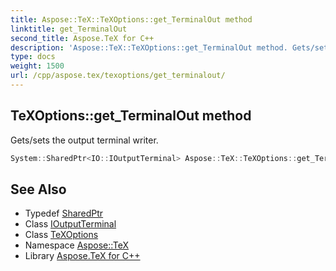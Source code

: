 ```yaml
---
title: Aspose::TeX::TeXOptions::get_TerminalOut method
linktitle: get_TerminalOut
second_title: Aspose.TeX for C++
description: 'Aspose::TeX::TeXOptions::get_TerminalOut method. Gets/sets the output terminal writer in C++.'
type: docs
weight: 1500
url: /cpp/aspose.tex/texoptions/get_terminalout/
---
```

## TeXOptions::get_TerminalOut method


Gets/sets the output terminal writer.

```cpp
System::SharedPtr<IO::IOutputTerminal> Aspose::TeX::TeXOptions::get_TerminalOut() const
```

## See Also

* Typedef [SharedPtr](../../../system/sharedptr/)
* Class [IOutputTerminal](../../../aspose.tex.io/ioutputterminal/)
* Class [TeXOptions](../)
* Namespace [Aspose::TeX](../../)
* Library [Aspose.TeX for C++](../../../)

